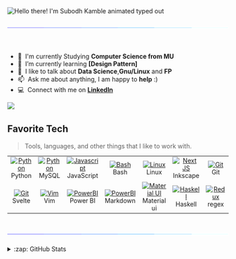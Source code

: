 <img src="https://readme-typing-svg.demolab.com?font=Operator+Mono&size=24&duration=2800&pause=2000&color=242B2E&center=false&vCenter=true&width=940&height=50&lines=👋+Hello+there!+I'm+Subodh+Kamble+Welcome+to+my+Github+Profile!" align="left" alt="Hello there! I'm Subodh Kamble animated typed out">
<h2><img src="borderseperator.gif"></h2>
<!-- <h1 align="left" id="Subodh Kamble-title">:wave: Hello there!  Subodh Kamble</h1> -->

<br>




<!--
<h2> Data Analyst </h2>
<a href="#tusuii-title">
  <img src="https://github-readme-stats.vercel.app/api?username=tusuii&show_icons=true&theme=react&count_private=true&include_all_commits=true" alt="Subodh Kamble" align="right" />
</a>
-->


- :office: &nbsp;I'm currently Studying **Computer Science from MU**
- :seedling: &nbsp;I’m currently learning **[Design Pattern]**
- :speech_balloon: &nbsp;I like to talk about **Data Science**,**Gnu/Linux** and **FP**
- :mailbox: &nbsp;Ask me about anything, I am happy to **help** :)
- :computer: &nbsp;Connect with me on **[LinkedIn](https://www.linkedin.com/in/subodh-kamble)**

![](https://komarev.com/ghpvc/?username=tusuii)

<h2 align="left" id="Subodh Kamble-tech">Favorite Tech</h2>

> Tools, languages, and other things that I like to work with.

<table align="center">
  <tr>
    <td align="center" width="96">
      <a href="#Subodh Kamble-tech">
        <img src="https://upload.wikimedia.org/wikipedia/commons/thumb/c/c3/Python-logo-notext.svg/1200px-Python-logo-notext.svg.png" width="48" height="48" alt="Python" />
      </a>
      <br>Python
    </td>
    <td align="center" width="96">
      <a href="#Subodh Kamble-tech">
        <img src="https://upload.wikimedia.org/wikipedia/commons/thumb/7/7b/MySQL_Dolphin.jpg/640px-MySQL_Dolphin.jpg" width="48" height="48" alt="Python" />
      </a>
      <br>MySQL
    </td>
    <td align="center" width="96">
      <a href="#Subodh Kamble-tech">
        <img src="https://upload.wikimedia.org/wikipedia/commons/thumb/9/99/Unofficial_JavaScript_logo_2.svg/1024px-Unofficial_JavaScript_logo_2.svg.png" width="48" height="48" alt="Javascript" />
      </a>
      <br>JavaScript
    </td>
    <td align="center" width="96">
      <a href="#Subodh Kamble-tech">
        <img src="https://bashlogo.com/img/symbol/png/full_colored_dark.png" width="48" height="48" alt="Bash" />
      </a>
      <br>Bash
    </td>
    <td align="center" width="96">
      <a href="#Subodh Kamble-tech" >
        <img src="https://upload.wikimedia.org/wikipedia/commons/d/dd/Linux_logo.jpg" width="48" height="48" alt="Linux" />
      </a>
      <br>Linux
    </td>
    <td align="center" width="96"> 
      <a href="#Subodh Kamble-tech" >
        <img src="https://upload.wikimedia.org/wikipedia/commons/0/0d/Inkscape_Logo.svg" width="48" height="48" alt="Next JS" />
      </a>
      <br>Inkscape
    </td>
    <td align="center" width="96">
      <a href="#Subodh Kamble-tech" >
        <img src="https://upload.wikimedia.org/wikipedia/commons/thumb/3/3f/Git_icon.svg/1200px-Git_icon.svg.png" width="48" height="48" alt="Git" />
      </a>
      <br>Git
    </td>
  </tr>
  
  
  <tr>
     <td align="center" width="96">
      <a href="#Subodh Kamble-tech" >
        <img src="https://upload.wikimedia.org/wikipedia/commons/thumb/1/1b/Svelte_Logo.svg/640px-Svelte_Logo.svg.png" width="48" height="48" alt="Git" />
      </a>
      <br>Svelte
    </td>
    <td align="center" width="96">
      <a href="#Subodh Kamble-tech" >
        <img src="https://upload.wikimedia.org/wikipedia/commons/9/9f/Vimlogo.svg" width="48" height="48" alt="Vim" />
      </a>
      <br>Vim
    </td>
    <td align="center" width="96">
      <a href="#Subodh Kamble-tech" >
        <img src="https://upload.wikimedia.org/wikipedia/commons/c/cf/New_Power_BI_Logo.svg" width="48" height="48" alt="PowerBI" />
      </a>
      <br>Power BI
    </td>
     <td align="center" width="96">
      <a href="#Subodh Kamble-tech" >
        <img src="https://upload.wikimedia.org/wikipedia/commons/e/ee/Markdown-blue-solid.svg" width="48" height="48" alt="PowerBI" />
      </a>
      <br> Markdown
    </td>
     <td align="center" width="96">
      <a href="#Subodh Kamble-tech">
        <img src="https://media.zeemly.com/zeemly/product/material-ui.png" width="48" height="48" alt="Material UI" />
      </a>
      <br>Material ui
    </td>
    <td align="center" width="96">
      <a href="#Subodh Kamble-tech">
        <img src="https://upload.wikimedia.org/wikipedia/commons/1/1c/Haskell-Logo.svg" width="48" height="48" alt="Haskell" />
      </a>
      <br>Haskell
    </td>
    <td align="center" width="96"> 
      <a href="#Subodh Kamble-tech" >
        <img src="https://upload.wikimedia.org/wikipedia/commons/6/63/OOjs_UI_icon_regular-expression-progressive.svg" width="48" height="48" alt="Redux" />
      </a>
      <br>regex
    </td>
  </tr>
  

    
</table>
<h2><img src="borderseperator.gif"></h2>

<!--
<details>
  <summary>:zap: GitHub Stats</summary>
  <br/>
  <div style="width: 100%;">
      <div style="width: 50%; height: 100px; float: left; background: green;"> 
             <img src="https://github-readme-stats.vercel.app/api?username=tusuii&show_icons=true&theme=react&count_private=true&include_all_commits=true" alt="Subodh Kamble" align="left" />
        </div>
        
    
        <div style="margin-left: 50%; background: blue;"> 
            <img src=https://github-readme-stats.vercel.app/api/top-langs/?username=tusuii&layout=compact&langs_count=10" alt="Subodh Kamble" align="right"/>
        </div>
    </div>
</details>
-->

<details>
<summary>:zap: GitHub Stats</summary>
</br>
<div align="justify">
<!-- <img src=https://github-readme-stats.vercel.app/api/top-langs/?username=tusuii&layout=compact&langs_count=10" alt="Subodh Kamble" align="left"/> -->
<!--   <img src="https://github-readme-stats.vercel.app/api?username=tusuii&show_icons=true&bg_color=#F472B6&count_private=true&show_icons=true&include_all_commits=true" /> -->
  
  
  <p align="left" width="auto">
  <img src="https://github-profile-summary-cards.vercel.app/api/cards/profile-details?username=tusuii&theme=github" />
</p>
</div>

<div align="center">
  <h2> <strong> My Github Stats </strong> <img src="borderseperator.gif"></h2>
  <img src="https://github-profile-trophy.vercel.app/?username=tusuii&theme=nord&no-frame=true&no-bg=true&row=1&column=7" width="100%" alt="Trophy" align="middle"  /> <br> <br>
<br>


</details>

<!--                                                                                                                                                 
![Snake animation](https://github.com/vitorLostadaC/tusuii/blob/output/github-contribution-grid-snake.svg)
https://platane.github.io/snk/ -->
